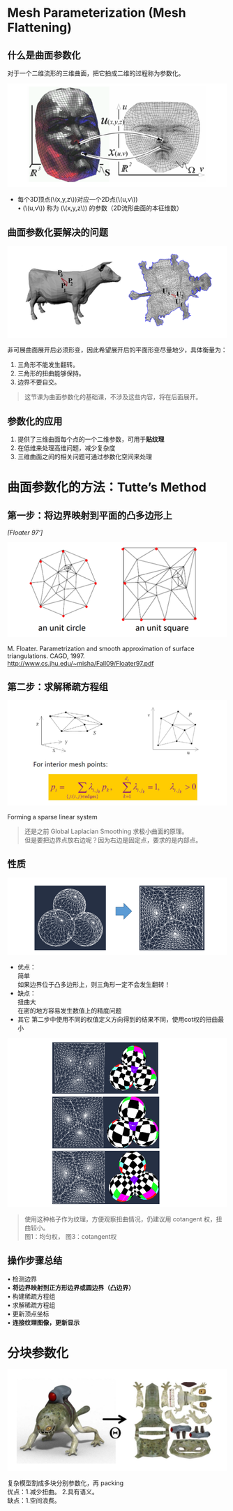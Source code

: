 # Mesh Parameterization (Mesh Flattening)     

## 什么是曲面参数化

对于一个二维流形的三维曲面，把它拍成二维的过程称为参数化。     

![](../assets/网格27.png)    

* 每个3D顶点(\\(x,y,z\\))对应一个2D点(\\(u,v\\))    
• (\\(u,v\\)) 称为 (\\(x,y,z\\)) 的参数（2D流形曲面的本征维数）    

## 曲面参数化要解决的问题

![](../assets/网格28.png)    

非可展曲面展开后必须形变，因此希望展开后的平面形变尽量地少，具体衡量为：  
1. 三角形不能发生翻转。    
2. 三角形的扭曲能够保持。    
3. 边界不要自交。    

> 这节课为曲面参数化的基础课，不涉及这些内容，将在后面展开。  

## 参数化的应用

1. 提供了三维曲面每个点的一个二维参数，可用于**贴纹理**     
2. 在低维来处理高维问题，减少复杂度    
3. 三维曲面之间的相关问题可通过参数化空间来处理      

# 曲面参数化的方法：Tutte’s Method

## 第一步：将边界映射到平面的**凸**多边形上

*[Floater 97’]*

![](../assets/网格35.png)    

M. Floater. Parametrization and smooth approximation of surface triangulations. CAGD, 1997.    
<http://www.cs.jhu.edu/~misha/Fall09/Floater97.pdf>    


## 第二步：求解稀疏方程组   

![](../assets/网格36.png)    

Forming a sparse linear system    

> 还是之前 Global Laplacian Smoothing 求极小曲面的原理。    
但是要把边界点放右边呢？因为右边是固定点，要求的是内部点。  

## 性质   

![](../assets/网格37.png)    

- 优点：  
简单  
如果边界位于凸多边形上，则三角形一定不会发生翻转！   
- 缺点：  
扭曲大  
在密的地方容易发生数值上的精度问题
- 其它
第二步中使用不同的权值定义方向得到的结果不同，使用cot权的扭曲最小

![](../assets/网格40.png)    

> 使用这种格子作为纹理，方便观察扭曲情况，仍建议用 cotangent 权，扭曲较小。   
图1：均匀权， 图3：cotangent权     

## 操作步骤总结    

• 检测边界    
• **将边界映射到正方形边界或圆边界（凸边界）**   
• 构建稀疏方程组    
• 求解稀疏方程组    
• 更新顶点坐标    
• **连接纹理图像，更新显示**    

# 分块参数化    

![](../assets/网格42.png)    

复杂模型割成多块分别参数化，再 packing    
优点：1.减少扭曲。    2.具有语义。    
缺点：1.空间浪费。    
